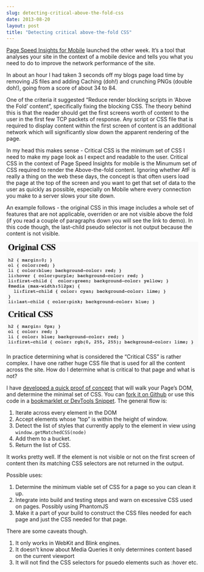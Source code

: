 ```yaml
---
slug: detecting-critical-above-the-fold-css
date: 2013-08-20
layout: post
title: "Detecting critical above-the-fold CSS"
---
```

[Page Speed Insights for Mobile](https://developers.google.com/speed/pagespeed/insights/?url=http%3A%2F%2Fpaul.kinlan.me) launched the other week.  It’s a tool that analyses your site in the context of a mobile device and tells you what you need to do to improve the network performance of the site.

In about an hour I had taken 3 seconds off my blogs page load time by removing JS files and adding Caching (doh!) and crunching PNGs (double doh!), going from a score of about 34 to 84.

One of the criteria it suggested “Reduce render blocking scripts in ‘Above the Fold’ content”, specifically fixing the blocking CSS.  The theory behind this is that the reader should get the first screens worth of content to the user in the first few TCP packets of response.  Any script or CSS file that is required to display content within the first screen of content is an additional network which will significantly slow down the apparent rendering of the page.

In my head this makes sense - Critical CSS is the minimum set of CSS I need to make my page look as I expect and readable to the user.  Critical CSS in the context of Page Speed Insights for mobile is the Minumum set of CSS required to render the Above-the-fold content.  Ignoring whether AtF is really a thing on the web these days, the concept is that often users load the page at the top of the screen and you want to get that set of data to the user as quickly as possible, especially on Mobile where every connection you make to a server slows your site down.  

An example follows - the original CSS in this image includes a whole set of features that are not applicable, overriden or are not visible above the fold (if you read a couple of paragraphs down you will see the link to demo).  In this code though, the last-child pseudo selector is not output because the content is not visible.

<img src="/images/critcalcss.png">

In practice determining what is considered the “Critical CSS” is rather complex.  I have one rather huge CSS file that is used for all the content across the site.  How do I determine what is critical to that page and what is not?

I have [developed a quick proof of concept](http://jsbin.com/ARAVIWu/latest) that will walk your Page’s DOM, and determine the minimal set of CSS. You can [fork it on Github](https://gist.github.com/PaulKinlan/6283739) or use this code in a [bookmarklet or DevTools Snippet](https://gist.github.com/PaulKinlan/6284142).  The general flow is:

1.  Iterate across every element in the DOM
2.  Accept elements whose “top” is within the height of window.
3.  Detect the list of styles that currently apply to the element in view using `window.getMatchedCSS(node)`
4.  Add them to a bucket.
5.  Return the list of CSS.

It works pretty well.  If the element is not visible or not on the first screen of content then its matching CSS selectors are not returned in the output.

Possible uses:

1.  Determine the minimum viable set of CSS for a page so you can clean it up.
2.  Integrate into build and testing steps and warn on excessive CSS used on pages.  Possibly using PhantomJS
3.  Make it a part of your build to construct the CSS files needed for each page and just the CSS needed for that page.

There are some caveats though. 

1.  It only works in WebKit and Blink engines.
2.  It doesn’t know about Media Queries it only determines content based on the current viewport  
3.  It will not find the CSS selectors for psuedo elements such as :hover etc.

